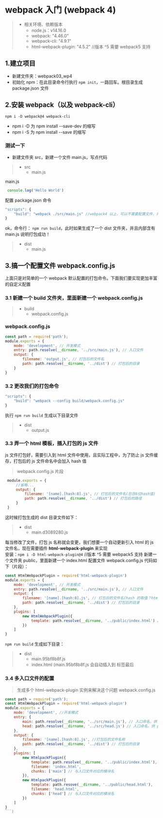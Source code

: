 # webpack 入门 (webpack 4)
>- 相关环境、依赖版本  
> 	- node.js：v14.16.0
> 	- webpack: "4.46.0"
> 	- webpack-cli: "4.9.1"
> 	- html-webpack-plugin: "4.5.2" //版本 ^5 需要 webpack5 支持
## 1.建立项目
- 新建文件夹：webpack03_wp4
- 初始化 npm：在此目录命令行执行 `npm init`，一路回车。根目录生成 package.json 文件
## 2.安装 webpack（以及 webpack-cli）
`npm i -D webpack@4 webpack-cli`
- npm i -D 为 npm install --save-dev 的缩写
- npm i -S 为 npm install --save 的缩写
### 测试一下
- 新建文件夹 src，新建一个文件 main.js，写点代码
>- src
>   - main.js

main.js
```js
 console.log('Hello World')
```
配置 package.json 命令
```js
"scripts": {
	"build": "webpack ./src/main.js" //webpack4 以上，可以不需要配置文件，并推荐入口文件 src/index.js。（注意：webpack-cli3.x —— src | /src | ./src 三种路径写法都可以，但 ../src 这种写法表示上一级目录的 src ，不可以，webpack-cli4.x 仅支持 ./src 写法）。注意低级错误：mian.js
}
```
ok，命令行： `npm run build`，此时如果生成了一个 dist 文件夹，并且内部含有 main.js 说明打包成功！
>- dist
>   - main.js
## 3.搞一个配置文件 **webpack.config.js**
上面只是对简单的一个 webpack 默认配置的打包命令。下面我们要实现更加丰富的自定义配置  
### 3.1 新建一个 build 文件夹，里面新建一个 **webpack.config.js**
>- build
> 	- webpack.config.js
### webpack.config.js
```js
const path = require('path');
module.exports = {
	mode: 'development', // 开发模式
	entry: path.resolve(__dirname, '../src/main.js'), // 入口文件
	output: {
		filename: 'output.js', // 打包后的文件名
		path: path.resolve(__dirname, '../dist') // 打包后的目录
	}
}
```
### 3.2 更改我们的打包命令
```js
"scripts": {
	"build": "webpack --config build/webpack.config.js"
}
```
执行 `npm run build` 生成以下目录文件
>- dist
>   - output.js
### 3.3 弄一个 html 模板，插入打包的 js 文件
js 文件打包好，需要引入到 html 文件中使用，且实际工程中，为了防止 js 文件缓存，打包后的 js 文件命名中会加入 hash 值 
> webpack.config.js 片段
```js
 module.exports = {
	 //省略...
	 output: {
		 filename: '[name].[hash:8].js', // 打包后的文件名(包含8位hash值) 
		 path: path.resolve(__dirname, '../dist') // 打包后的路径
	 }
 }
```
这时候打包生成的 dist 目录文件如下：
>- dist
>	- main.d3089280.js

每当修改了文件，打包 js 名称就会变更，我们想要一个自动更新引入 html 的 js 文件名，现在需要插件 **html-webpack-plugin** 来实现  
安装：`npm i -D html-webpack-plugin@4`   //版本 ^5 需要 webpack5 支持
新建一个文件夹 public，里面新建一个 index.html
配置文件 webpack.config.js 代码如下（片段）：
```js
const HtmlWebpackPlugin = require('html-webpack-plugin')
module.exports = {
	mode: 'development', // 开发模式
	entry: path.resolve(__dirname, '../src/main.js'), // 入口文件
	output: {
		filename: '[name].[hash:8].js', // 打包后的文件名(hash 的取值？html和js修改都会改变)
		path: path.resolve(__dirname, '../dist') // 打包后的目录
	},
	plugins: [
		new HtmlWebpackPlugin({
			template: path.resolve(__dirname, '../public/index.html') //指定插件处理的文件路径
		})
	]
}
```
`npm run build` 生成如下目录：
>- dist
>	- main.95bf8b8f.js
>	- index.html  (main.95bf8b8f.js 会自动插入到 <body>标签最后

### 3.4 多入口文件的配置
> 生成多个 html-webpack-plugin 实例来解决这个问题
webpack.config.js
```js
const path = require('path');
const HtmlWebpackPlugin = require('html-webpack-plugin')
module.exports = {
	mode: 'development', //开发模式
	entry: {
		main: path.resolve(__dirname, '../src/main.js'), // 入口命名，供 plugins 中使用
		head: path.resolve(__dirname, '../src/head.js') // 入口命名，供 plugins 中使用
	},
	output: {
		filename: '[name].[hash:8].js', //打包后的文件名称
		path: path.resolve(__dirname, '../dist') // 打包后的目录
	},
	plugins: [
		new HtmlpackPlugin({
			template: path.resolve(__dirname, '../public/index.html'), //指定插件处理的文件路径
			filename: 'index.html',
			chunks: ['main'] // 与入口文件对应的模块名
		}),
		new HtmlpackPlugin({
			template: path.resove(__dirname, '../public/head.html'),
			filename: 'head.html',
			chunks: ['head'] // 与入口文件对应的模块名
		})
	]
}
```)
